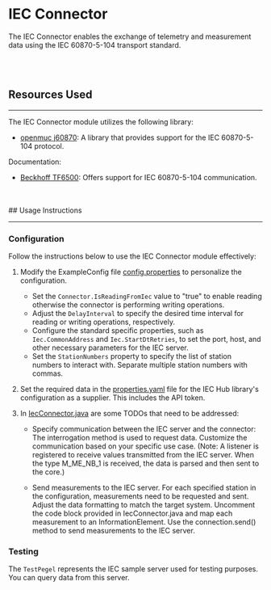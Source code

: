 # IEC Connector

The IEC Connector enables the exchange of telemetry and measurement data using the IEC 60870-5-104 transport standard.

<br>
<br>

## Resources Used
________________________________

The IEC Connector module utilizes the following library:
* [openmuc j60870](https://www.openmuc.org/j60870-release-1-5-0/): A library that provides support for the IEC 60870-5-104 protocol.

Documentation:
* [Beckhoff TF6500](https://infosys.beckhoff.com/english.php?content=../content/1033/tf6500_tc3_iec60870_5_10x/984065803.html&id=9038877514577555054): Offers support for IEC 60870-5-104 communication.


<br>
<br>
## Usage Instructions

________________________________

### Configuration 

Follow the instructions below to use the IEC Connector module effectively:

1. Modify the ExampleConfig file [config.properties](./src/main/resources/config.properties) to personalize the configuration.
    * Set the ```Connector.IsReadingFromIec``` value to "true" to enable reading otherwise the connector is performing writing operations.
    * Adjust the ```DelayInterval``` to specify the desired time interval for reading or writing operations, respectively.
    * Configure the standard specific properties, such as ```Iec.CommonAddress``` and ```Iec.StartDtRetries```, to set the port, host, and other necessary parameters for the IEC server.
    * Set the ```StationNumbers``` property to specify the list of station numbers to interact with. Separate multiple station numbers with commas.


2. Set the required data in the [properties.yaml](./properties.yaml)
file for the IEC Hub library's configuration as a supplier. This includes the API token.

3. In [IecConnector.java](./src/main/java/com/stm/pegelhub/connector/iec/IecConnector.java) are some TODOs that need to be addressed:
    * Specify communication between the IEC server and the connector:
    The interrogation method is used to request data. Customize the communication based on your specific use case.
    (Note: A listener is registered to receive values transmitted from the IEC server. When the type M_ME_NB_1 is received, the data is parsed and then sent to the core.)

    * Send measurements to the IEC server. For each specified station in the configuration, measurements need to be requested and sent. Adjust the data formatting to match the target system.
    Uncomment the code block provided in IecConnector.java and map each measurement to an InformationElement.
    Use the connection.send() method to send measurements to the IEC server.


### Testing  

The ```TestPegel``` represents the IEC sample server used for testing purposes. You can query data from this server.



